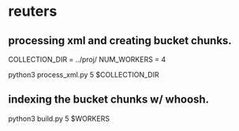 # reuters

## processing xml and creating bucket chunks.
COLLECTION_DIR = ../proj/
NUM_WORKERS = 4

python3 process_xml.py 5 $COLLECTION_DIR

## indexing the bucket chunks w/ whoosh.
python3 build.py 5 $WORKERS

